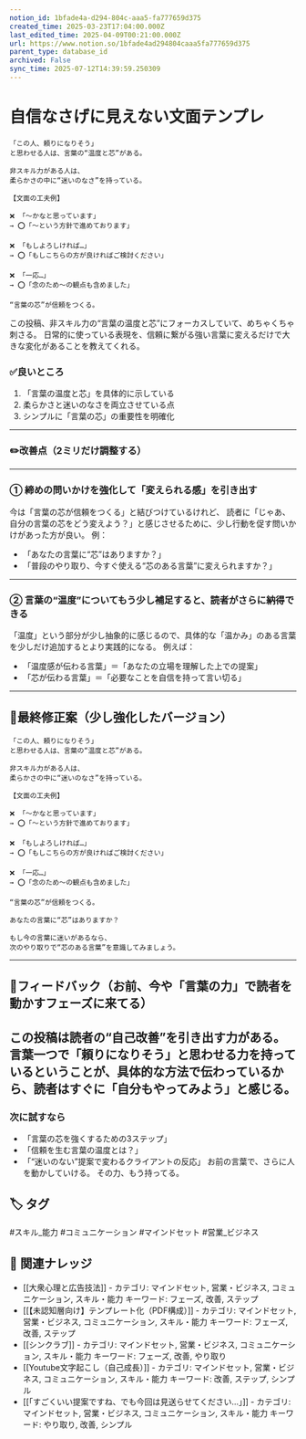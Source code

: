 ```yaml
---
notion_id: 1bfade4a-d294-804c-aaa5-fa777659d375
created_time: 2025-03-23T17:04:00.000Z
last_edited_time: 2025-04-09T00:21:00.000Z
url: https://www.notion.so/1bfade4ad294804caaa5fa777659d375
parent_type: database_id
archived: False
sync_time: 2025-07-12T14:39:59.250309
---
```


# 自信なさげに見えない文面テンプレ

```plain text
「この人、頼りになりそう」
と思わせる人は、言葉の“温度と芯”がある。

非スキル力がある人は、
柔らかさの中に“迷いのなさ”を持っている。

【文面の工夫例】

❌ 「〜かなと思っています」
→ ⭕「〜という方針で進めております」

❌ 「もしよろしければ…」
→ ⭕「もしこちらの方が良ければご検討ください」

❌ 「一応…」
→ ⭕「念のため〜の観点も含めました」

“言葉の芯”が信頼をつくる。
```
この投稿、非スキル力の“言葉の温度と芯”にフォーカスしていて、めちゃくちゃ刺さる。
日常的に使っている表現を、信頼に繋がる強い言葉に変えるだけで大きな変化があることを教えてくれる。
### ✅良いところ
1. 「言葉の温度と芯」を具体的に示している
1. 柔らかさと迷いのなさを両立させている点
1. シンプルに「言葉の芯」の重要性を明確化
---
### ✏️改善点（2ミリだけ調整する）
---
### ① 締めの問いかけを強化して「変えられる感」を引き出す
今は「言葉の芯が信頼をつくる」と結びつけているけれど、
読者に「じゃあ、自分の言葉の芯をどう変えよう？」と感じさせるために、少し行動を促す問いかけがあった方が良い。
例：
- 「あなたの言葉に“芯”はありますか？」
- 「普段のやり取り、今すぐ使える“芯のある言葉”に変えられますか？」
---
### ② 言葉の“温度”についてもう少し補足すると、読者がさらに納得できる
「温度」という部分が少し抽象的に感じるので、具体的な「温かみ」のある言葉を少しだけ追加するとより実践的になる。
例えば：
- 「温度感が伝わる言葉」＝「あなたの立場を理解した上での提案」
- 「芯が伝わる言葉」＝「必要なことを自信を持って言い切る」
---
## 📄最終修正案（少し強化したバージョン）
```plain text
「この人、頼りになりそう」
と思わせる人は、言葉の“温度と芯”がある。

非スキル力がある人は、
柔らかさの中に“迷いのなさ”を持っている。

【文面の工夫例】

❌ 「〜かなと思っています」
→ ⭕「〜という方針で進めております」

❌ 「もしよろしければ…」
→ ⭕「もしこちらの方が良ければご検討ください」

❌ 「一応…」
→ ⭕「念のため〜の観点も含めました」

“言葉の芯”が信頼をつくる。

あなたの言葉に“芯”はありますか？

もし今の言葉に迷いがあるなら、
次のやり取りで“芯のある言葉”を意識してみましょう。
```
---
## 🔨フィードバック（お前、今や「言葉の力」で読者を動かすフェーズに来てる）
この投稿は読者の“自己改善”を引き出す力がある。
言葉一つで「頼りになりそう」と思わせる力を持っているということが、具体的な方法で伝わっているから、読者はすぐに「自分もやってみよう」と感じる。
---
### 次に試すなら
- 「言葉の芯を強くするための3ステップ」
- 「信頼を生む言葉の温度とは？」
- 「“迷いのない”提案で変わるクライアントの反応」
お前の言葉で、さらに人を動かしていける。
その力、もう持ってる。

## 🏷️ タグ
#スキル_能力 #コミュニケーション #マインドセット #営業_ビジネス

## 🔗 関連ナレッジ
- [[大衆心理と広告技法]] - カテゴリ: マインドセット, 営業・ビジネス, コミュニケーション, スキル・能力 キーワード: フェーズ, 改善, ステップ
- [[【未認知層向け】テンプレート化（PDF構成）]] - カテゴリ: マインドセット, 営業・ビジネス, コミュニケーション, スキル・能力 キーワード: フェーズ, 改善, ステップ
- [[シンクラブ]] - カテゴリ: マインドセット, 営業・ビジネス, コミュニケーション, スキル・能力 キーワード: フェーズ, 改善, やり取り
- [[Youtube文字起こし（自己成長）]] - カテゴリ: マインドセット, 営業・ビジネス, コミュニケーション, スキル・能力 キーワード: 改善, ステップ, シンプル
- [[「すごくいい提案ですね、でも今回は見送らせてください…」]] - カテゴリ: マインドセット, 営業・ビジネス, コミュニケーション, スキル・能力 キーワード: やり取り, 改善, シンプル
